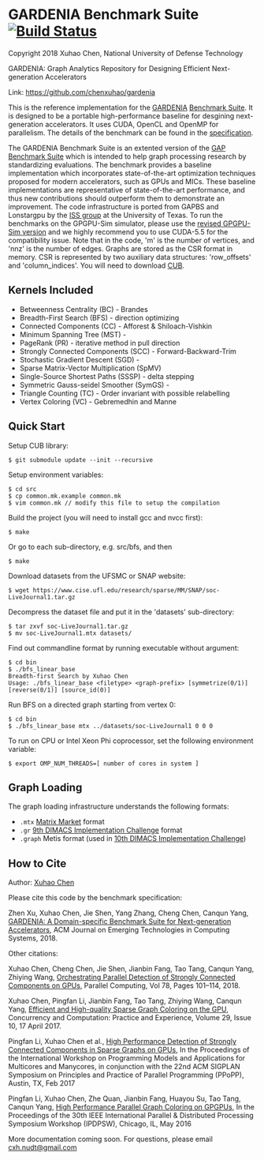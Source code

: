 GARDENIA Benchmark Suite [![Build Status](https://travis-ci.org/chenxuhao/gardenia.svg)](https://travis-ci.org/chenxuhao/gardenia)
===================

Copyright 2018 Xuhao Chen, National University of Defense Technology

GARDENIA: Graph Analytics Repository for Designing Efficient Next-generation Accelerators

Link: https://github.com/chenxuhao/gardenia

This is the reference implementation for the [GARDENIA](https://chenxuhao.github.io/) [Benchmark Suite](https://chenxuhao.github.io/). It is designed to be a portable high-performance baseline for desgining next-generation accelerators. It uses CUDA, OpenCL and OpenMP for parallelism. The details of the benchmark can be found in the [specification](https://arxiv.org/pdf/1708.04567.pdf).

The GARDENIA Benchmark Suite is an extented version of the [GAP](https://gap.cs.berkeley.edu/) [Benchmark Suite](https://gap.cs.berkeley.edu/benchmark.html) which is intended to help graph processing research by standardizing evaluations. The benchmark provides a baseline implementation which incorporates state-of-the-art optimization techniques proposed for modern accelerators, such as GPUs and MICs. These baseline implementations are representative of state-of-the-art performance, and thus new contributions should outperform them to demonstrate an improvement. The code infrastructure is ported from GAPBS and Lonstargpu by the [ISS group](http://iss.ices.utexas.edu/?p=projects/galois/lonestargpu) at the University of Texas. 
To run the benchmarks on the GPGPU-Sim simulator, please use the [revised GPGPU-Sim version](https://github.com/chenxuhao/gpgpu-sim-ndp) and we highly recommend you to use CUDA-5.5 for the compatibility issue.
Note that in the code, 'm' is the number of vertices, and 'nnz' is the number of edges.
Graphs are stored as the CSR format in memory.
CSR is represented by two auxiliary data structures: 'row_offsets' and 'column_indices'.
You will need to download [CUB](https://nvlabs.github.io/cub/).

Kernels Included
----------------

+ Betweenness Centrality (BC) - Brandes
+ Breadth-First Search (BFS) - direction optimizing
+ Connected Components (CC) - Afforest & Shiloach-Vishkin
+ Minimum Spanning Tree (MST) - 
+ PageRank (PR) - iterative method in pull direction
+ Strongly Connected Components (SCC) - Forward-Backward-Trim
+ Stochastic Gradient Descent (SGD) -
+ Sparse Matrix-Vector Multiplication (SpMV)
+ Single-Source Shortest Paths (SSSP) - delta stepping
+ Symmetric Gauss-seidel Smoother (SymGS) -
+ Triangle Counting (TC) - Order invariant with possible relabelling
+ Vertex Coloring (VC) - Gebremedhin and Manne


Quick Start
-----------

Setup CUB library:

    $ git submodule update --init --recursive

Setup environment variables:

    $ cd src
	$ cp common.mk.example common.mk
	$ vim common.mk // modify this file to setup the compilation

Build the project (you will need to install gcc and nvcc first):

    $ make

Or go to each sub-directory, e.g. src/bfs, and then

    $ make

Download datasets from the UFSMC or SNAP website:

    $ wget https://www.cise.ufl.edu/research/sparse/MM/SNAP/soc-LiveJournal1.tar.gz

Decompress the dataset file and put it in the 'datasets' sub-directory:

    $ tar zxvf soc-LiveJournal1.tar.gz
    $ mv soc-LiveJournal1.mtx datasets/

Find out commandline format by running executable without argument:

    $ cd bin
    $ ./bfs_linear_base
    Breadth-first Search by Xuhao Chen
    Usage: ./bfs_linear_base <filetype> <graph-prefix> [symmetrize(0/1)] [reverse(0/1)] [source_id(0)]

Run BFS on a directed graph starting from vertex 0:

    $ cd bin
    $ ./bfs_linear_base mtx ../datasets/soc-LiveJournal1 0 0 0

To run on CPU or Intel Xeon Phi coprocessor, set the following environment variable:

    $ export OMP_NUM_THREADS=[ number of cores in system ]


Graph Loading
-------------

The graph loading infrastructure understands the following formats:
+ `.mtx` [Matrix Market](https://math.nist.gov/MatrixMarket/formats.html) format
+ `.gr` [9th DIMACS Implementation Challenge](https//www.dis.uniroma1.it/challenge9/download.shtml) format
+ `.graph` Metis format (used in [10th DIMACS Implementation Challenge](https://www.cc.gatech.edu/dimacs10/index.shtml))


How to Cite
-----------

Author: 
[Xuhao Chen](https://chenxuhao.github.io)

Please cite this code by the benchmark specification:

Zhen Xu, Xuhao Chen, Jie Shen, Yang Zhang, Cheng Chen, Canqun Yang,
[GARDENIA: A Domain-specific Benchmark Suite for Next-generation Accelerators](https://arxiv.org/pdf/1708.04567.pdf), 
ACM Journal on Emerging Technologies in Computing Systems, 2018.

Other citations:

Xuhao Chen, Cheng Chen, Jie Shen, Jianbin Fang, Tao Tang, Canqun Yang, Zhiying Wang,
[Orchestrating Parallel Detection of Strongly Connected Components on GPUs](https://chenxuhao.github.io/docs/parco-scc.pdf), 
Parallel Computing, Vol 78, Pages 101–114, 2018.

Xuhao Chen, Pingfan Li, Jianbin Fang, Tao Tang, Zhiying Wang, Canqun Yang,
[Efficient and High-quality Sparse Graph Coloring on the GPU](https://arxiv.org/pdf/1606.06025v1.pdf), 
Concurrency and Computation: Practice and Experience, Volume 29, Issue 10, 17 April 2017.

Pingfan Li, Xuhao Chen et al., 
[High Performance Detection of Strongly Connected Components in Sparse Graphs on GPUs](https://chenxuhao.github.io/docs/pmam-2017.pdf), 
In the Proceedings of the International Workshop on Programming Models and Applications for Multicores and Manycores, in conjunction with the 22nd ACM SIGPLAN Symposium on Principles and Practice of Parallel Programming (PPoPP), Austin, TX, Feb 2017 

Pingfan Li, Xuhao Chen, Zhe Quan, Jianbin Fang, Huayou Su, Tao Tang, Canqun Yang,
[High Performance Parallel Graph Coloring on GPGPUs](https://chenxuhao.github.io/docs/ipdpsw-2016.pdf), 
In the Proceedings of the 30th IEEE International Parallel & Distributed Processing Symposium Workshop (IPDPSW), Chicago, IL, May 2016

More documentation coming soon. For questions, please email <cxh.nudt@gmail.com>
